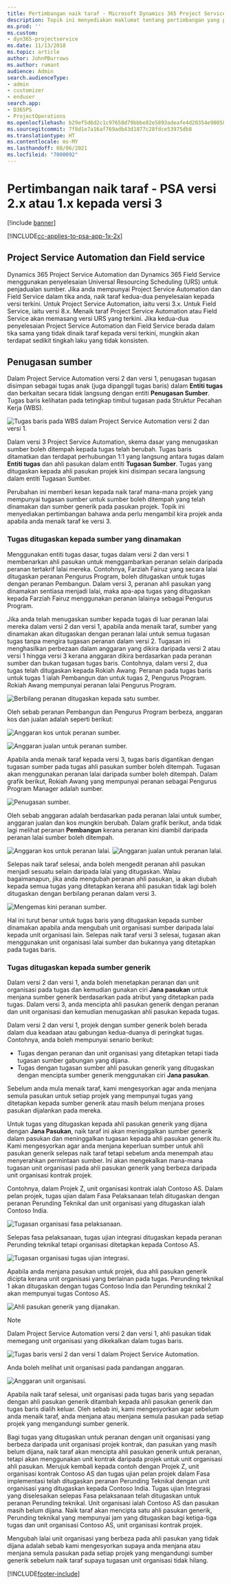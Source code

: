 ```yaml
---
title: Pertimbangan naik taraf - Microsoft Dynamics 365 Project Service Automation versi 2.x atau 1.x kepada versi 3
description: Topik ini menyediakan maklumat tentang pertimbangan yang perlu anda lakukan apabila anda menaik taraf daripada Project Service Automation versi 2.x atau 1.x kepada versi 3.
ms.prod: ''
ms.custom:
- dyn365-projectservice
ms.date: 11/13/2018
ms.topic: article
author: JohnPBurrows
ms.author: rumant
audience: Admin
search.audienceType:
- admin
- customizer
- enduser
search.app:
- D365PS
- ProjectOperations
ms.openlocfilehash: b29ef5d6d2c1c97658d79bbbe82e5893adeafe4d20354e90058dde79b67cb716
ms.sourcegitcommit: 7f8d1e7a16af769adb43d1877c28fdce53975db8
ms.translationtype: HT
ms.contentlocale: ms-MY
ms.lasthandoff: 08/06/2021
ms.locfileid: "7000092"
---
```

# <a name="upgrade-considerations---psa-version-2x-or-1x-to-version-3"></a>Pertimbangan naik taraf - PSA versi 2.x atau 1.x kepada versi 3

[!include [banner](../includes/psa-now-project-operations.md)]

[!INCLUDE[cc-applies-to-psa-app-1x-2x](../includes/cc-applies-to-psa-app-1x-2x.md)]

## <a name="project-service-automation-and-field-service"></a>Project Service Automation dan Field service
Dynamics 365 Project Service Automation dan Dynamics 365 Field Service menggunakan penyelesaian Universal Resourcing Scheduling (URS) untuk penjadualan sumber. Jika anda mempunyai Project Service Automation dan Field Service dalam tika anda, naik taraf kedua-dua penyelesaian kepada versi terkini. Untuk Project Service Automation, iaitu versi 3.x. Untuk Field Service, iaitu versi 8.x. Menaik taraf Project Service Automation atau Field Service akan memasang versi URS yang terkini. Jika kedua-dua penyelesaian Project Service Automation dan Field Service berada dalam tika sama yang tidak dinaik taraf kepada versi terkini, mungkin akan terdapat sedikit tingkah laku yang tidak konsisten.

## <a name="resource-assignments"></a>Penugasan sumber
Dalam Project Service Automation versi 2 dan versi 1, penugasan tugasan disimpan sebagai tugas anak (juga dipanggil tugas baris) dalam **Entiti tugas** dan berkaitan secara tidak langsung dengan entiti **Penugasan Sumber**. Tugas baris kelihatan pada tetingkap timbul tugasan pada Struktur Pecahan Kerja (WBS).

![Tugas baris pada WBS dalam Project Service Automation versi 2 dan versi 1.](media/upgrade-line-task-01.png)

Dalam versi 3 Project Service Automation, skema dasar yang menugaskan sumber boleh ditempah kepada tugas telah berubah. Tugas baris ditamatkan dan terdapat perhubungan 1:1 yang langsung antara tugas dalam **Entiti tugas** dan ahli pasukan dalam entiti **Tugasan Sumber**. Tugas yang ditugaskan kepada ahli pasukan projek kini disimpan secara langsung dalam entiti Tugasan Sumber.  

Perubahan ini memberi kesan kepada naik taraf mana-mana projek yang mempunyai tugasan sumber untuk sumber boleh ditempah yang telah dinamakan dan sumber generik pada pasukan projek. Topik ini menyediakan pertimbangan bahawa anda perlu mengambil kira projek anda apabila anda menaik taraf ke versi 3. 

### <a name="tasks-assigned-to-named-resources"></a>Tugas ditugaskan kepada sumber yang dinamakan
Menggunakan entiti tugas dasar, tugas dalam versi 2 dan versi 1 membenarkan ahli pasukan untuk menggambarkan peranan selain daripada peranan tertakrif lalai mereka. Contohnya, Farziah Fairuz yang secara lalai ditugaskan peranan Pengurus Program, boleh ditugaskan untuk tugas dengan peranan Pembangun. Dalam versi 3, peranan ahli pasukan yang dinamakan sentiasa menjadi lalai, maka apa-apa tugas yang ditugaskan kepada Farziah Fairuz menggunakan peranan lalainya sebagai Pengurus Program.

Jika anda telah menugaskan sumber kepada tugas di luar peranan lalai mereka dalam versi 2 dan versi 1, apabila anda menaik taraf, sumber yang dinamakan akan ditugaskan dengan peranan lalai untuk semua tugasan tugas tanpa mengira tugasan peranan dalam versi 2. Tugasan ini menghasilkan perbezaan dalam anggaran yang dikira daripada versi 2 atau versi 1 hingga versi 3 kerana anggaran dikira berdasarkan pada peranan sumber dan bukan tugasan tugas baris. Contohnya, dalam versi 2, dua tugas telah ditugaskan kepada Rokiah Awang. Peranan pada tugas baris untuk tugas 1 ialah Pembangun dan untuk tugas 2, Pengurus Program. Rokiah Awang mempunyai peranan lalai Pengurus Program.

![Berbilang peranan ditugaskan kepada satu sumber.](media/upgrade-multiple-roles-02.png)

Oleh sebab peranan Pembangun dan Pengurus Program berbeza, anggaran kos dan jualan adalah seperti berikut:

![Anggaran kos untuk peranan sumber.](media/upggrade-cost-estimates-03.png)

![Anggaran jualan untuk peranan sumber.](media/upgrade-sales-estimates-04.png)

Apabila anda menaik taraf kepada versi 3, tugas baris digantikan dengan tugasan sumber pada tugas ahli pasukan sumber boleh ditempah. Tugasan akan menggunakan peranan lalai daripada sumber boleh ditempah. Dalam grafik berikut, Rokiah Awang yang mempunyai peranan sebagai Pengurus Program Manager adalah sumber.

![Penugasan sumber.](media/resource-assignment-v2-05.png)

Oleh sebab anggaran adalah berdasarkan pada peranan lalai untuk sumber, anggaran jualan dan kos mungkin berubah. Dalam grafik berikut, anda tidak lagi melihat peranan **Pembangun** kerana peranan kini diambil daripada peranan lalai sumber boleh ditempah.

![Anggaran kos untuk peranan lalai.](media/resource-assignment-cost-estimate-06.png)
![Anggaran jualan untuk peranan lalai.](media/resource-assignment-sales-estimate-07.png)

Selepas naik taraf selesai, anda boleh mengedit peranan ahli pasukan menjadi sesuatu selain daripada lalai yang ditugaskan. Walau bagaimanapun, jika anda mengubah peranan ahli pasukan, ia akan diubah kepada semua tugas yang ditetapkan kerana ahli pasukan tidak lagi boleh ditugaskan dengan berbilang peranan dalam versi 3.

![Mengemas kini peranan sumber.](media/resource-role-assignment-08.png)

Hal ini turut benar untuk tugas baris yang ditugaskan kepada sumber dinamakan apabila anda mengubah unit organisasi sumber daripada lalai kepada unit organisasi lain. Selepas naik taraf versi 3 selesai, tugasan akan menggunakan unit organisasi lalai sumber dan bukannya yang ditetapkan pada tugas baris.

### <a name="tasks-assigned-to-generic-resources"></a>Tugas ditugaskan kepada sumber generik
Dalam versi 2 dan versi 1, anda boleh menetapkan peranan dan unit organisasi pada tugas dan kemudian gunakan ciri **Jana pasukan** untuk menjana sumber generik berdasarkan pada atribut yang ditetapkan pada tugas. Dalam versi 3, anda mencipta ahli pasukan generik dengan peranan dan unit organisasi dan kemudian menugaskan ahli pasukan kepada tugas.

Dalam versi 2 dan versi 1, projek dengan sumber generik boleh berada dalam dua keadaan atau gabungan kedua-duanya di peringkat tugas. Contohnya, anda boleh mempunyai senario berikut:

- Tugas dengan peranan dan unit organisasi yang ditetapkan tetapi tiada tugasan sumber gabungan yang dijana.
- Tugas dengan tugasan sumber ahli pasukan generik yang ditugaskan dengan mencipta sumber generik menggunakan ciri **Jana pasukan**.

Sebelum anda mula menaik taraf, kami mengesyorkan agar anda menjana semula pasukan untuk setiap projek yang mempunyai tugas yang ditetapkan kepada sumber generik atau masih belum menjana proses pasukan dijalankan pada mereka.

Untuk tugas yang ditugaskan kepada ahli pasukan generik yang dijana dengan **Jana Pasukan**, naik taraf ini akan meninggalkan sumber generik dalam pasukan dan meninggalkan tugasan kepada ahli pasukan generik itu. Kami mengesyorkan agar anda menjana keperluan sumber untuk ahli pasukan generik selepas naik taraf tetapi sebelum anda menempah atau menyerahkan permintaan sumber. Ini akan mengekalkan mana-mana tugasan unit organisasi pada ahli pasukan generik yang berbeza daripada unit organisasi kontrak projek.

Contohnya, dalam Projek Z, unit organisasi kontrak ialah Contoso AS. Dalam pelan projek, tugas ujian dalam Fasa Pelaksanaan telah ditugaskan dengan peranan Perunding Teknikal dan unit organisasi yang ditugaskan ialah Contoso India.

![Tugasan organisasi fasa pelaksanaan.](media/org-unit-assignment-09.png)

Selepas fasa pelaksanaan, tugas ujian integrasi ditugaskan kepada peranan Perunding teknikal tetapi organisasi ditetapkan kepada Contoso AS.  

![Tugasan organisasi tugas ujian integrasi.](media/org-unit-generate-team-10.png)

Apabila anda menjana pasukan untuk projek, dua ahli pasukan generik dicipta kerana unit organisasi yang berlainan pada tugas. Perunding teknikal 1 akan ditugaskan dengan tugas Contoso India dan Perunding teknikal 2 akan mempunyai tugas Contoso AS.  

![Ahli pasukan generik yang dijanakan.](media/org-unit-assignments-multiple-resources-11.png)

> [!NOTE]
> Dalam Project Service Automation versi 2 dan versi 1, ahli pasukan tidak memegang unit organisasi yang dikekalkan dalam tugas baris.

![Tugas baris versi 2 dan versi 1 dalam Project Service Automation.](media/line-tasks-12.png)

Anda boleh melihat unit organisasi pada pandangan anggaran. 

![Anggaran unit organisasi.](media/org-unit-estimates-view-13.png)
 
Apabila naik taraf selesai, unit organisasi pada tugas baris yang sepadan dengan ahli pasukan generik ditambah kepada ahli pasukan generik dan tugas baris dialih keluar. Oleh sebab ini, kami mengesyorkan agar sebelum anda menaik taraf, anda menjana atau menjana semula pasukan pada setiap projek yang mengandungi sumber generik.

Bagi tugas yang ditugaskan untuk peranan dengan unit organisasi yang berbeza daripada unit organisasi projek kontrak, dan pasukan yang masih belum dijana, naik taraf akan mencipta ahli pasukan generik untuk peranan, tetapi akan menggunakan unit kontrak daripada projek untuk unit organisasi ahli pasukan. Merujuk kembali kepada contoh dengan Projek Z, unit organisasi kontrak Contoso AS dan tugas ujian pelan projek dalam Fasa implementasi telah ditugaskan peranan Perunding Teknikal dengan unit organisasi yang ditugaskan kepada Contoso India. Tugas ujian Integrasi yang diselesaikan selepas Fasa pelaksanaan telah ditugaskan untuk peranan Perunding teknikal. Unit organisasi ialah Contoso AS dan pasukan masih belum dijana. Naik taraf akan mencipta satu ahli pasukan generik, Perunding teknikal yang mempunyai jam yang ditugaskan bagi ketiga-tiga tugas dan unit organisasi Contoso AS, unit organisasi kontrak projek.   
 
Mengubah lalai unit organisasi yang berbeza pada ahli pasukan yang tidak dijana adalah sebab kami mengesyorkan supaya anda menjana atau menjana semula pasukan pada setiap projek yang mengandungi sumber generik sebelum naik taraf supaya tugasan unit organisasi tidak hilang.



[!INCLUDE[footer-include](../includes/footer-banner.md)]